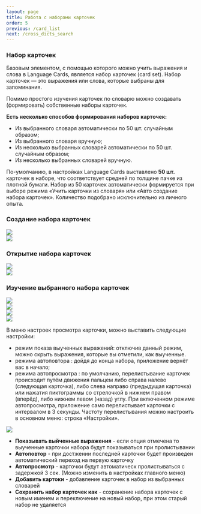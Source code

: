 ```yaml
---
layout: page
title: Работа с наборами карточек
order: 5
previous: /card_list
next: /cross_dicts_search
---
```


### Набор карточек

Базовым элементом, с помощью которого можно учить выражения и слова в Language Cards, является набор карточек (card set).
Набор карточек — это выражения или слова, которые выбраны для запоминания.

Помимо простого изучения карточек по словарю можно создавать (формировать) собственные наборы карточек.

**Есть несколько способов формирования наборов карточек:**
* Из выбранного словаря автоматически по 50 шт. случайным образом; 
* Из выбранного словаря вручную; 
* Из несколько выбранных словарей автоматически по 50 шт. случайным образом; 
* Из несколько выбранных словарей вручную. 

По-умолчанию, в настройках  Language Cards выставлено **50 шт.** карточек в наборе, что соответствует средней по толщине пачке из плотной бумаги. 
Набор из 50 карточек автоматически формируется при выборе режима «Учить карточки из словаря» или «Авто создание набора карточек».
Количество подобрано исключительно из личного опыта.

### Создание набора карточек
<div class="pic-right"> 
    <img class="lc-img" src="{{ site.baseurl }}/public/images/dicts_cardset_menu.png"> 
</div>
<div class="pic-right"> 
    <img class="lc-img" src="{{ site.baseurl }}/public/images/dict_cardset_menu.png"> 
</div>
<div class="pic-row"></div>

### Открытие набора карточек
<div class="pic-right"> 
    <img class="lc-img" src="{{ site.baseurl }}/public/images/cardset_open_menu.png"> 
</div>

<div class="pic-right"> 
    <img class="lc-img" src="{{ site.baseurl }}/public/images/cardset_select.png"> 
</div>
<div class="pic-row"></div>

### Изучение выбранного набора карточек
<div class="pic-right"> 
    <img class="lc-img small" src="{{ site.baseurl }}/public/images/cardset1.png"> 
</div>

<div class="pic-right"> 
    <img class="lc-img small" src="{{ site.baseurl }}/public/images/cardset2.png"> 
</div>

<div class="pic-right"> 
    <img class="lc-img small" src="{{ site.baseurl }}/public/images/cardset3.png"> 
</div>

<div class="pic-row"></div>
<div class="pic-right"> 
    <img class="lc-img" src="{{ site.baseurl }}/public/images/cardset3-2.png"> 
</div>

В меню настроек просмотра карточки, можно выставить следующие настройки:
- режим показа выученных выражений: отключив данный режим, можно скрыть выражения, которые вы отметили, как выученные.
- режима автоповтора : дойдя до конца набора, приложение вернёт вас в начало;
- режима автопросмотра : по умолчанию, перелистывание карточек происходит путём движения пальцем либо справа налево (следующая карточка), либо слева направо (предыдущая карточка) или  нажатия пиктограммы со стрелочкой в нижнем правом (вперёд), либо нижнем левом (назад) углу. При включенном режиме автопросмотра, приложение само перелистывает карточки с интервалом в 3 секунды.
Частоту перелистывания можно настроить в основном меню: строка «Настройки».

<div class="pic-row"></div>
<div class="pic-right"> 
    <img class="lc-img" src="{{ site.baseurl }}/public/images/cardset4.png"> 
</div>

* **Показывать выйченные выражения** - если опция отмечена то выученные карточки набора будут показываться при пролистывании
* **Автоповтор** - при достжении последней карточки будет произведен автоматический переход на первую карточку
* **Автопросмотр** - карточки будут автоматическ пролистываться с задержкой 3 сек. (Можно изменить в настройках главного меню)  
* **Добавить картоки** - добавление карточек в набор из выбранных словарей 
* **Сохранить набор карточек как** - сохранение набора карточек с новым именем и переключение на новый набор, при этом старый набор не удаляется 


